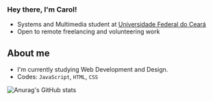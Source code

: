 ### Hey there, I'm Carol!

* Systems and Multimedia student at [Universidade Federal do Ceará](https://ufc.br)
* Open to remote freelancing and volunteering work

## About me
* I'm currently studying Web Development and Design.
* Codes: `JavaScript`, `HTML`, `CSS`

![Anurag's GitHub stats](https://github-readme-stats.vercel.app/api?username=carolrolis&theme=jolly&show_icons=true)
